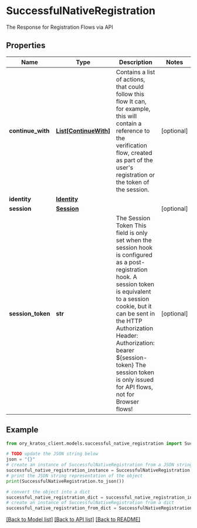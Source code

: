# SuccessfulNativeRegistration

The Response for Registration Flows via API

## Properties

Name | Type | Description | Notes
------------ | ------------- | ------------- | -------------
**continue_with** | [**List[ContinueWith]**](ContinueWith.md) | Contains a list of actions, that could follow this flow  It can, for example, this will contain a reference to the verification flow, created as part of the user&#39;s registration or the token of the session. | [optional] 
**identity** | [**Identity**](Identity.md) |  | 
**session** | [**Session**](Session.md) |  | [optional] 
**session_token** | **str** | The Session Token  This field is only set when the session hook is configured as a post-registration hook.  A session token is equivalent to a session cookie, but it can be sent in the HTTP Authorization Header:  Authorization: bearer ${session-token}  The session token is only issued for API flows, not for Browser flows! | [optional] 

## Example

```python
from ory_kratos_client.models.successful_native_registration import SuccessfulNativeRegistration

# TODO update the JSON string below
json = "{}"
# create an instance of SuccessfulNativeRegistration from a JSON string
successful_native_registration_instance = SuccessfulNativeRegistration.from_json(json)
# print the JSON string representation of the object
print(SuccessfulNativeRegistration.to_json())

# convert the object into a dict
successful_native_registration_dict = successful_native_registration_instance.to_dict()
# create an instance of SuccessfulNativeRegistration from a dict
successful_native_registration_from_dict = SuccessfulNativeRegistration.from_dict(successful_native_registration_dict)
```
[[Back to Model list]](../README.md#documentation-for-models) [[Back to API list]](../README.md#documentation-for-api-endpoints) [[Back to README]](../README.md)


